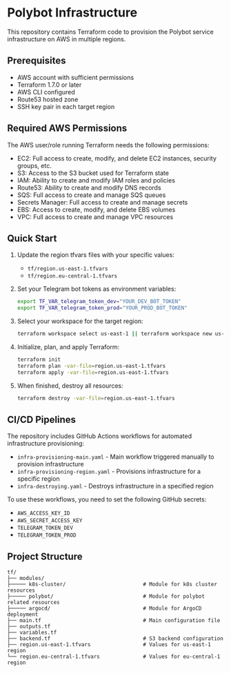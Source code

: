 # Polybot Infrastructure

This repository contains Terraform code to provision the Polybot service infrastructure on AWS in multiple regions.

## Prerequisites

- AWS account with sufficient permissions
- Terraform 1.7.0 or later
- AWS CLI configured
- Route53 hosted zone
- SSH key pair in each target region

## Required AWS Permissions

The AWS user/role running Terraform needs the following permissions:

- EC2: Full access to create, modify, and delete EC2 instances, security groups, etc.
- S3: Access to the S3 bucket used for Terraform state
- IAM: Ability to create and modify IAM roles and policies
- Route53: Ability to create and modify DNS records
- SQS: Full access to create and manage SQS queues
- Secrets Manager: Full access to create and manage secrets
- EBS: Access to create, modify, and delete EBS volumes
- VPC: Full access to create and manage VPC resources

## Quick Start

1. Update the region tfvars files with your specific values:
   - `tf/region.us-east-1.tfvars`
   - `tf/region.eu-central-1.tfvars`

2. Set your Telegram bot tokens as environment variables:
   ```bash
   export TF_VAR_telegram_token_dev="YOUR_DEV_BOT_TOKEN"
   export TF_VAR_telegram_token_prod="YOUR_PROD_BOT_TOKEN"
   ```

3. Select your workspace for the target region:
   ```bash
   terraform workspace select us-east-1 || terraform workspace new us-east-1
   ```

4. Initialize, plan, and apply Terraform:
   ```bash
   terraform init
   terraform plan -var-file=region.us-east-1.tfvars
   terraform apply -var-file=region.us-east-1.tfvars
   ```

5. When finished, destroy all resources:
   ```bash
   terraform destroy -var-file=region.us-east-1.tfvars
   ```

## CI/CD Pipelines

The repository includes GitHub Actions workflows for automated infrastructure provisioning:

- `infra-provisioning-main.yaml` - Main workflow triggered manually to provision infrastructure
- `infra-provisioning-region.yaml` - Provisions infrastructure for a specific region
- `infra-destroying.yaml` - Destroys infrastructure in a specified region

To use these workflows, you need to set the following GitHub secrets:
- `AWS_ACCESS_KEY_ID`
- `AWS_SECRET_ACCESS_KEY`
- `TELEGRAM_TOKEN_DEV`
- `TELEGRAM_TOKEN_PROD`

## Project Structure

```
tf/
├── modules/
├───── k8s-cluster/                         # Module for k8s cluster resources
├───── polybot/                             # Module for polybot related resources
├───── argocd/                              # Module for ArgoCD deployment
├── main.tf                                 # Main configuration file
├── outputs.tf
├── variables.tf
├── backend.tf                              # S3 backend configuration
├── region.us-east-1.tfvars                 # Values for us-east-1 region
└── region.eu-central-1.tfvars              # Values for eu-central-1 region
```